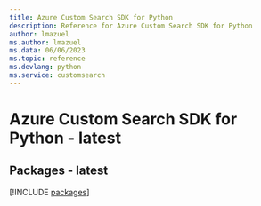 ```yaml
---
title: Azure Custom Search SDK for Python
description: Reference for Azure Custom Search SDK for Python
author: lmazuel
ms.author: lmazuel
ms.data: 06/06/2023
ms.topic: reference
ms.devlang: python
ms.service: customsearch
---
```

# Azure Custom Search SDK for Python - latest
## Packages - latest
[!INCLUDE [packages](custom-search-index.md)]